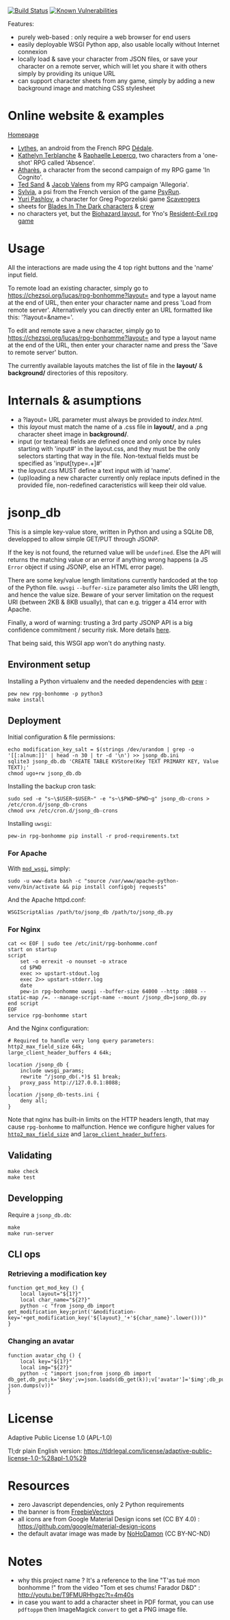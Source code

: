 <!-- template-index.html potential improvements:
+ dynamic, JS-based list of characters on home page (aka get rid of --db-filepath argument of index_generator.py)
=> would also avoid to repeatedly download homepage images while viewing/editing characters
-->

[![Build Status](https://travis-ci.com/Lucas-C/rpg-bonhomme.svg?branch=master)](https://travis-ci.com/Lucas-C/rpg-bonhomme)
[![Known Vulnerabilities](https://snyk.io/test/github/lucas-c/rpg-bonhomme/badge.svg)](https://snyk.io/test/github/lucas-c/rpg-bonhomme)

Features:
- purely web-based : only require a web browser for end users
- easily deployable WSGI Python app, also usable locally without Internet connexion
- locally load & save your character from JSON files, or save your character on a remote server,
which will let you share it with others simply by providing its unique URL
- can support character sheets from any game, simply by adding a new background image and matching CSS stylesheet

# Online website & examples

[Homepage](https://chezsoi.org/lucas/rpg-bonhomme)

- [Lythes](https://chezsoi.org/lucas/rpg-bonhomme?layout=Dedale&name=lythes), an android from the French RPG [Dédale](http://lab00.free.fr/sommaire/home.htm).
- [Kathelyn Terblanche](https://chezsoi.org/lucas/rpg-bonhomme?layout=Absence&name=kathelyn_terblanche) & [Raphaelle Lepercq](https://chezsoi.org/lucas/rpg-bonhomme?layout=Absence&name=raphaelle_lepercq_se_fait_appeler_lila_), two characters from a 'one-shot' RPG called 'Absence'.
- [Atharès](https://chezsoi.org/lucas/rpg-bonhomme?layout=InCognito1&name=athares), a character from the second campaign of my RPG game 'In Cognito'.
- [Ted Sand](https://chezsoi.org/lucas/rpg-bonhomme?layout=Allegoria&name=ted_sand) & [Jacob Valens](https://chezsoi.org/lucas/rpg-bonhomme?layout=Allegoria&name=jacob_valens) from my RPG campaign 'Allegoria'.
- [Sylvia](https://chezsoi.org/lucas/rpg-bonhomme?layout=PsiRun&name=Sylvia), a psi from the French version of the game [PsyRun](http://nightskygames.com/welcome/game/PsiRun).
- [Yuri Pashlov](https://chezsoi.org/lucas/jdr/rpg-bonhomme/?layout=Scavengers&name=yuri_pashlov), a character for Greg Pogorzelski game [Scavengers](http://awarestudios.blogspot.fr/2014/01/scavengers.html)
- sheets for [Blades In The Dark characters](https://chezsoi.org/lucas/jdr/rpg-bonhomme/?layout=BladesInTheDark) & [crew](https://chezsoi.org/lucas/jdr/rpg-bonhomme/?layout=BladesInTheDark-Crew)
- no characters yet, but the [Biohazard layout](https://chezsoi.org/lucas/jdr/rpg-bonhomme/?layout=Biohazard), for Yno's [Resident-Evil rpg game](http://www.misterfrankenstein.com/wordpress/?page_id=3)

# Usage

All the interactions are made using the 4 top right buttons and the 'name' input field.

To remote load an existing character, simply go to https://chezsoi.org/lucas/rpg-bonhomme?layout= and type a layout name at the end of URL, then enter your character name and press 'Load from remote server'. Alternatively you can directly enter an URL formatted like this: '?layout=<layout-name>&name=<character-id>'.

To edit and remote save a new character, simply go to https://chezsoi.org/lucas/rpg-bonhomme?layout= and type a layout name at the end of the URL, then enter your character name and press the 'Save to remote server' button.

The currently available layouts matches the list of file in the **layout/** & **background/** directories of this repository.

# Internals & asumptions

- a ?layout= URL parameter must always be provided to _index.html_.
- this _layout_ must match the name of a .css file in **layout/**, and a .png character sheet image in **background/**.
- input (or textarea) fields are defined once and only once by rules starting with 'input#<name>' in the layout.css,
and they must be the only selectors starting that way in the file.
Non-textual fields must be specified as 'input[type=.+]#<name>'
- the _layout.css_ MUST define a text input with id 'name'.
- (up)loading a new character currently only replace inputs defined in the provided file,
non-redefined caracteristics will keep their old value.

# jsonp_db

This is a simple key-value store, written in Python and using a SQLite DB, developped to allow simple GET/PUT through JSONP.

If the key is not found, the returned value will be `undefined`. Else the API will returns the matching value or an error if anything wrong happens (a JS `Error` object if using JSONP, else an HTML error page).

There are some key/value length limitations currently hardcoded at the top of the Python file. `uwsgi` `--buffer-size` parameter also limits the URI length, and hence the value size.
Beware of your server limitation on the request URI (between 2KB & 8KB usually), that can e.g. trigger a 414 error with Apache.

Finally, a word of warning: trusting a 3rd party JSONP API is a big confidence commitment / security risk.
More details [here](http://security.stackexchange.com/a/23439).

That being said, this WSGI app won't do anything nasty.

## Environment setup

Installing a Python virtualenv and the needed dependencies with [pew](https://github.com/berdario/pew) :

    pew new rpg-bonhomme -p python3
    make install

## Deployment

Initial configuration & file permissions:

    echo modification_key_salt = $(strings /dev/urandom | grep -o '[[:alnum:]]' | head -n 30 | tr -d '\n') >> jsonp_db.ini
    sqlite3 jsonp_db.db 'CREATE TABLE KVStore(Key TEXT PRIMARY KEY, Value TEXT);'
    chmod ugo+rw jsonp_db.db

Installing the backup cron task:

    sudo sed -e "s~\$USER~$USER~" -e "s~\$PWD~$PWD~g" jsonp_db-crons > /etc/cron.d/jsonp_db-crons
    chmod u+x /etc/cron.d/jsonp_db-crons

Installing `uwsgi`:

    pew-in rpg-bonhomme pip install -r prod-requirements.txt

### For Apache

With [`mod_wsgi`](https://modwsgi.readthedocs.org), simply:

    sudo -u www-data bash -c "source /var/www/apache-python-venv/bin/activate && pip install configobj requests"

And the Apache httpd.conf:

    WSGIScriptAlias /path/to/jsonp_db /path/to/jsonp_db.py

### For Nginx

    cat << EOF | sudo tee /etc/init/rpg-bonhomme.conf
    start on startup
    script
        set -o errexit -o nounset -o xtrace
        cd $PWD
        exec >> upstart-stdout.log
        exec 2>> upstart-stderr.log
        date
        pew-in rpg-bonhomme uwsgi --buffer-size 64000 --http :8088 --static-map /=. --manage-script-name --mount /jsonp_db=jsonp_db.py
    end script
    EOF
    service rpg-bonhomme start

And the Nginx configuration:

    # Required to handle very long query parameters:
    http2_max_field_size 64k;
    large_client_header_buffers 4 64k;

    location /jsonp_db {
        include uwsgi_params;
        rewrite ^/jsonp_db(.*)$ $1 break;
        proxy_pass http://127.0.0.1:8088;
    }
    location /jsonp_db-tests.ini {
        deny all;
    }

Note that nginx has built-in limits on the HTTP headers length,
that may cause `rpg-bonhomme` to malfunction.
Hence we configure higher values for [`http2_max_field_size`](http://nginx.org/en/docs/http/ngx_http_v2_module.html#http2_max_field_size)
and [`large_client_header_buffers`](http://nginx.org/en/docs/http/ngx_http_core_module.html#large_client_header_buffers).


## Validating

    make check
    make test

## Developping

Require a `jsonp_db.db`:

    make
    make run-server

## CLI ops

### Retrieving a modification key

    function get_mod_key () {
        local layout="${1?}"
        local char_name="${2?}"
        python -c "from jsonp_db import get_modification_key;print('&modification-key='+get_modification_key('${layout}_'+'${char_name}'.lower()))"
    }

### Changing an avatar

    function avatar_chg () {
        local key="${1?}"
        local img="${2?}"
        python -c "import json;from jsonp_db import db_get,db_put;k='$key';v=json.loads(db_get(k));v['avatar']='$img';db_put(k, json.dumps(v))"
    }

# License
Adaptive Public License 1.0 (APL-1.0)

Tl;dr plain English version: https://tldrlegal.com/license/adaptive-public-license-1.0-%28apl-1.0%29

# Resources

- zero Javascript dependencies, only 2 Python requirements
- the banner is from [FreebieVectors](http://www.freebievectors.com/fr/apercu-vecteur/150/rubans-banniere-vecteur-libre-symbole/)
- all icons are from Google Material Design icons set (CC BY 4.0) : https://github.com/google/material-design-icons
- the default avatar image was made by [NoHoDamon](https://www.flickr.com/photos/nohodamon/6485519491/in/photolist-7HSNkN-rzqCWQ-7HSNxA-5JtRYh-apeuDG-6MdYX2-aT6YZz-dRq1jf-dbRcxi-6igHjz-PHJD6-dN5YT-79V2QG-5ShoNL-FAQmN-4mU9vu-9rBg5B-9rBg8M-5ShoaN-5Z7D5b-EMUuT-78gz6Q-Gn5u9-GRGtNs) (CC BY-NC-ND)

# Notes

- why this project name ? It's a reference to the line "T'as tué mon bonhomme !" from the video "Tom et ses chums! Farador D&D" : http://youtu.be/T9FMURHhgzc?t=4m40s
- in case you want to add a character sheet in PDF format, you can use `pdftoppm` then ImageMagick `convert` to get a PNG image file.
